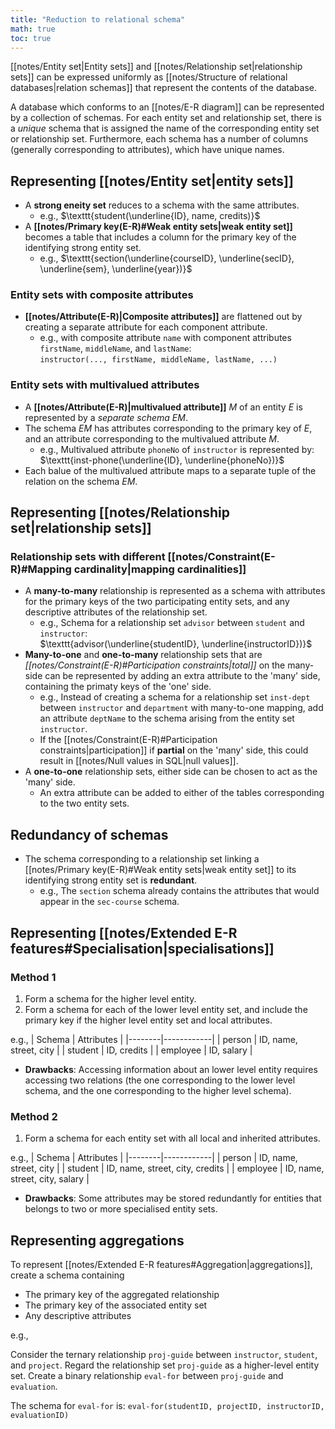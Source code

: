 ```yaml
---
title: "Reduction to relational schema"
math: true
toc: true
---
```


[[notes/Entity set|Entity sets]] and [[notes/Relationship set|relationship sets]] can be expressed uniformly as [[notes/Structure of relational databases|relation schemas]] that represent the contents of the database.

A database which conforms to an [[notes/E-R diagram]] can be represented by a collection of schemas. For each entity set and relationship set, there is a _unique_ schema that is assigned the name of the corresponding entity set or relationship set. Furthermore, each schema has a number of columns (generally corresponding to attributes), which have unique names.

## Representing [[notes/Entity set|entity sets]]

- A **strong eneity set** reduces to a schema with the same attributes.
  - e.g., $\texttt{student(\underline{ID}, name, credits)}$
- A **[[notes/Primary key(E-R)#Weak entity sets|weak entity set]]** becomes a table that includes a column for the primary key of the identifying strong entity set.
  - e.g., $\texttt{section(\underline{courseID}, \underline{secID}, \underline{sem}, \underline{year})}$

### Entity sets with composite attributes

- **[[notes/Attribute(E-R)|Composite attributes]]** are flattened out by creating a separate attribute for each component attribute.
  - e.g., with composite attribute `name` with component attributes `firstName`, `middleName`, and `lastName`:\
    $\texttt{instructor(..., firstName, middleName, lastName, ...)}$

### Entity sets with multivalued attributes

- A **[[notes/Attribute(E-R)|multivalued attribute]]** $M$ of an entity $E$ is represented by a _separate schema_ $EM$.
- The schema $EM$ has attributes corresponding to the primary key of $E$, and an attribute corresponding to the multivalued attribute $M$.
  - e.g., Multivalued attribute `phoneNo` of `instructor` is represented by:\
    $\texttt{inst-phone(\underline{ID}, \underline{phoneNo})}$
- Each balue of the multivalued attribute maps to a separate tuple of the relation on the schema $EM$.

## Representing [[notes/Relationship set|relationship sets]]

### Relationship sets with different [[notes/Constraint(E-R)#Mapping cardinality|mapping cardinalities]]

- A **many-to-many** relationship is represented as a schema with attributes for the primary keys of the two participating entity sets, and any descriptive attributes of the relationship set.
  - e.g., Schema for a relationship set `advisor` between `student` and `instructor`:\
    $\texttt{advisor(\underline{studentID}, \underline{instructorID})}$
- **Many-to-one** and **one-to-many** relationship sets that are _[[notes/Constraint(E-R)#Participation constraints|total]]_ on the many-side can be represented by adding an extra attribute to the 'many' side, containing the primaty keys of the 'one' side.
  - e.g., Instead of creating a schema for a relationship set `inst-dept` between `instructor` and `department` with many-to-one mapping, add an attribute `deptName` to the schema arising from the entity set `instructor`.
  - If the [[notes/Constraint(E-R)#Participation constraints|participation]] if **partial** on the 'many' side, this could result in [[notes/Null values in SQL|null values]].
- A **one-to-one** relationship sets, either side can be chosen to act as the 'many' side.
  - An extra attribute can be added to either of the tables corresponding to the two entity sets.

## Redundancy of schemas

- The schema corresponding to a relationship set linking a [[notes/Primary key(E-R)#Weak entity sets|weak entity set]] to its identifying strong entity set is **redundant**.
  - e.g., The `section` schema already contains the attributes that would appear in the `sec-course` schema.

## Representing [[notes/Extended E-R features#Specialisation|specialisations]]

### Method 1
1. Form a schema for the higher level entity.
2. Form a schema for each of the lower level entity set, and include the primary key if the higher level entity set and local attributes.

e.g.,
| Schema | Attributes |
|--------|------------|
| person | ID, name, street, city |
| student | ID, credits |
| employee | ID, salary |

- **Drawbacks**: Accessing information about an lower level entity requires accessing two relations (the one corresponding to the lower level schema, and the one corresponding to the higher level schema).

### Method 2
1. Form a schema for each entity set with all local and inherited attributes.
  
e.g.,
| Schema | Attributes |
|--------|------------|
| person | ID, name, street, city |
| student | ID, name, street, city, credits |
| employee | ID, name, street, city, salary |

- **Drawbacks**: Some attributes may be stored redundantly for entities that belongs to two or more specialised entity sets.

## Representing aggregations

To represent [[notes/Extended E-R features#Aggregation|aggregations]], create a schema containing
- The primary key of the aggregated relationship
- The primary key of the associated entity set
- Any descriptive attributes

e.g.,

Consider the ternary relationship `proj-guide` between `instructor`, `student`, and `project`. Regard the relationship set `proj-guide` as a higher-level entity set. Create a binary relationship `eval-for` between `proj-guide` and `evaluation`.

The schema for `eval-for` is: $\texttt{eval-for(studentID, projectID, instructorID, evaluationID)}$